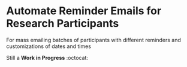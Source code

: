 # Automate Reminder Emails for Research Participants
For mass emailing batches of participants with different reminders and customizations of dates and times

Still a **Work in Progress** :octocat:
